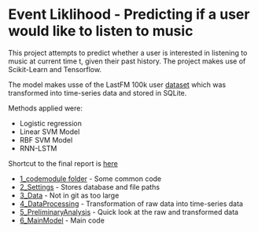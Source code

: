 # Event Liklihood - Predicting if a user would like to listen to music

This project attempts to predict whether a user is interested in listening to music at current time t, given their past history. The project makes use of Scikit-Learn and Tensorflow.

The model makes usse of the LastFM 100k user [dataset](http://www.dtic.upf.edu/~ocelma/MusicRecommendationDataset/lastfm-1K.html) which was transformed into time-series data and stored in SQLite.

Methods applied were:
- Logistic regression
- Linear SVM Model
- RBF SVM Model
- RNN-LSTM

Shortcut to the final report is [here](https://github.com/BadrulAlom/EventPrediction/blob/master/0_Docs/report/latex/COMPGI99-Alom-Badrul.pdf)

- [1_codemodule folder](https://github.com/BadrulAlom/EventPrediction/tree/master/1_Codemodule) - Some common code
- [2_Settings](https://github.com/BadrulAlom/EventPrediction/tree/master/2_Settings) - Stores database and file paths
- [3_Data]() - Not in git as too large
- [4_DataProcessing](https://github.com/BadrulAlom/EventPrediction/tree/master/4_DataProcessing) - Transformation of raw data into time-series data
- [5_PreliminaryAnalysis](https://github.com/BadrulAlom/EventPrediction/tree/master/5_PreliminaryAnalysis) - Quick look at the raw and transformed data
- [6_MainModel](https://github.com/BadrulAlom/EventPrediction/tree/master/6_MainModel) - Main code




